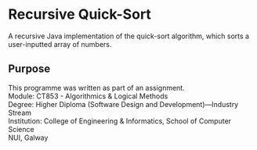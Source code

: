 # Recursive Quick-Sort
A recursive Java implementation of the quick-sort algorithm, which sorts a user-inputted array of numbers.

## Purpose
This programme was written as part of an assignment.<br>
Module: 		CT853 - Algorithmics & Logical Methods<br>
Degree:			Higher Diploma (Software Design and Development)—Industry Stream<br>
Institution:	College of Engineering & Informatics, School of Computer Science<br>
				NUI, Galway